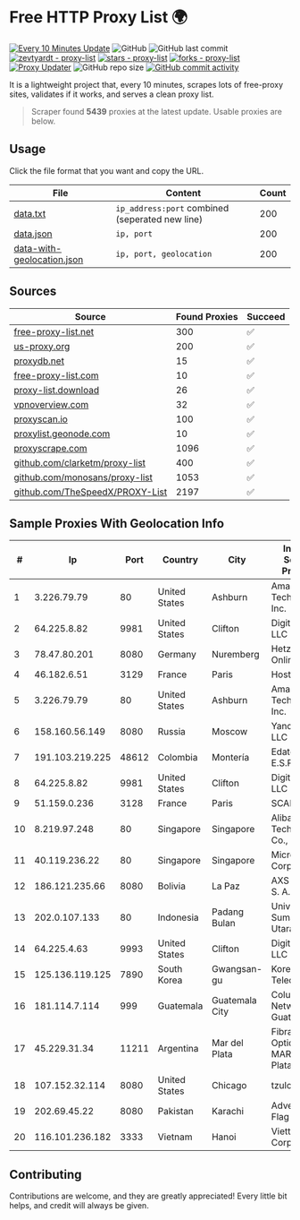 
# Free HTTP Proxy List 🌍

[![Every 10 Minutes Update](https://github.com/mertguvencli/http-proxy-list/actions/workflows/main.yml/badge.svg?branch=main)](https://github.com/mertguvencli/http-proxy-list/actions/workflows/main.yml)
![GitHub](https://img.shields.io/github/license/mertguvencli/http-proxy-list)
![GitHub last commit](https://img.shields.io/github/last-commit/mertguvencli/http-proxy-list)
[![zevtyardt - proxy-list](https://img.shields.io/static/v1?label=zevtyardt&message=proxy-list&color=blue&logo=github)](https://github.com/zevtyardt/proxy-list "Go to GitHub repo")
[![stars - proxy-list](https://img.shields.io/github/stars/zevtyardt/proxy-list?style=social)](https://github.com/zevtyardt/proxy-list)
[![forks - proxy-list](https://img.shields.io/github/forks/zevtyardt/proxy-list?style=social)](https://github.com/zevtyardt/proxy-list)
[![Proxy Updater](https://github.com/zevtyardt/proxy-list/workflows/Proxy%20Updater/badge.svg)](https://github.com/zevtyardt/proxy-list/actions?query=workflow:"Proxy+Updater")
![GitHub repo size](https://img.shields.io/github/repo-size/zevtyardt/proxy-list)
[![GitHub commit activity](https://img.shields.io/github/commit-activity/m/zevtyardt/proxy-list?logo=commits)](https://github.com/zevtyardt/proxy-list/commits/main)

It is a lightweight project that, every 10 minutes, scrapes lots of free-proxy sites, validates if it works, and serves a clean proxy list.

> Scraper found **5439** proxies at the latest update. Usable proxies are below.

## Usage

Click the file format that you want and copy the URL.

|File|Content|Count|
|----|-------|-----|
|[data.txt](https://raw.githubusercontent.com/mertguvencli/http-proxy-list/main/proxy-list/data.txt)|`ip_address:port` combined (seperated new line)|200|
|[data.json](https://raw.githubusercontent.com/mertguvencli/http-proxy-list/main/proxy-list/data.json)|`ip, port`|200|
|[data-with-geolocation.json](https://raw.githubusercontent.com/mertguvencli/http-proxy-list/main/proxy-list/data-with-geolocation.json)|`ip, port, geolocation`|200|

## Sources

|Source|Found Proxies|Succeed|
|------|-------------|-------|
|[free-proxy-list.net](https://free-proxy-list.net)|300|✅|
|[us-proxy.org](https://www.us-proxy.org)|200|✅|
|[proxydb.net](http://proxydb.net)|15|✅|
|[free-proxy-list.com](https://free-proxy-list.com/?page=&port=&type%5B%5D=http&type%5B%5D=https&up_time=0&search=Search)|10|✅|
|[proxy-list.download](https://www.proxy-list.download/HTTP)|26|✅|
|[vpnoverview.com](https://vpnoverview.com/privacy/anonymous-browsing/free-proxy-servers)|32|✅|
|[proxyscan.io](https://www.proxyscan.io)|100|✅|
|[proxylist.geonode.com](https://proxylist.geonode.com/api/proxy-list?limit=300&page=1&sort_by=lastChecked&sort_type=desc&protocols=http,https)|10|✅|
|[proxyscrape.com](https://api.proxyscrape.com/v2/?request=displayproxies&protocol=http&timeout=10000&country=all&ssl=all&anonymity=all)|1096|✅|
|[github.com/clarketm/proxy-list](https://raw.githubusercontent.com/clarketm/proxy-list/master/proxy-list-raw.txt)|400|✅|
|[github.com/monosans/proxy-list](https://raw.githubusercontent.com/monosans/proxy-list/main/proxies/http.txt)|1053|✅|
|[github.com/TheSpeedX/PROXY-List](https://raw.githubusercontent.com/TheSpeedX/PROXY-List/master/http.txt)|2197|✅|


## Sample Proxies With Geolocation Info

|#|Ip|Port|Country|City|Internet Service Provider|
|-|--|----|-------|----|-------------------------|
|1|3.226.79.79|80|United States|Ashburn|Amazon Technologies Inc.|
|2|64.225.8.82|9981|United States|Clifton|DigitalOcean, LLC|
|3|78.47.80.201|8080|Germany|Nuremberg|Hetzner Online GmbH|
|4|46.182.6.51|3129|France|Paris|Hosteur SAS|
|5|3.226.79.79|80|United States|Ashburn|Amazon Technologies Inc.|
|6|158.160.56.149|8080|Russia|Moscow|Yandex.Cloud LLC|
|7|191.103.219.225|48612|Colombia|Montería|Edatel S.a. E.S.P|
|8|64.225.8.82|9981|United States|Clifton|DigitalOcean, LLC|
|9|51.159.0.236|3128|France|Paris|SCALEWAY|
|10|8.219.97.248|80|Singapore|Singapore|Alibaba (US) Technology Co., Ltd.|
|11|40.119.236.22|80|Singapore|Singapore|Microsoft Corporation|
|12|186.121.235.66|8080|Bolivia|La Paz|AXS Bolivia S. A.|
|13|202.0.107.133|80|Indonesia|Padang Bulan|Universitas Sumatera Utara|
|14|64.225.4.63|9993|United States|Clifton|DigitalOcean, LLC|
|15|125.136.119.125|7890|South Korea|Gwangsan-gu|Korea Telecom|
|16|181.114.7.114|999|Guatemala|Guatemala City|Columbus Networks Guatemala|
|17|45.229.31.34|11211|Argentina|Mar del Plata|Fibras Opticas De MAR Del Plata S.A.|
|18|107.152.32.114|8080|United States|Chicago|tzulo, inc.|
|19|202.69.45.22|8080|Pakistan|Karachi|Advertiese Flag|
|20|116.101.236.182|3333|Vietnam|Hanoi|Viettel Corporation|



## Contributing

Contributions are welcome, and they are greatly appreciated! Every
little bit helps, and credit will always be given.

